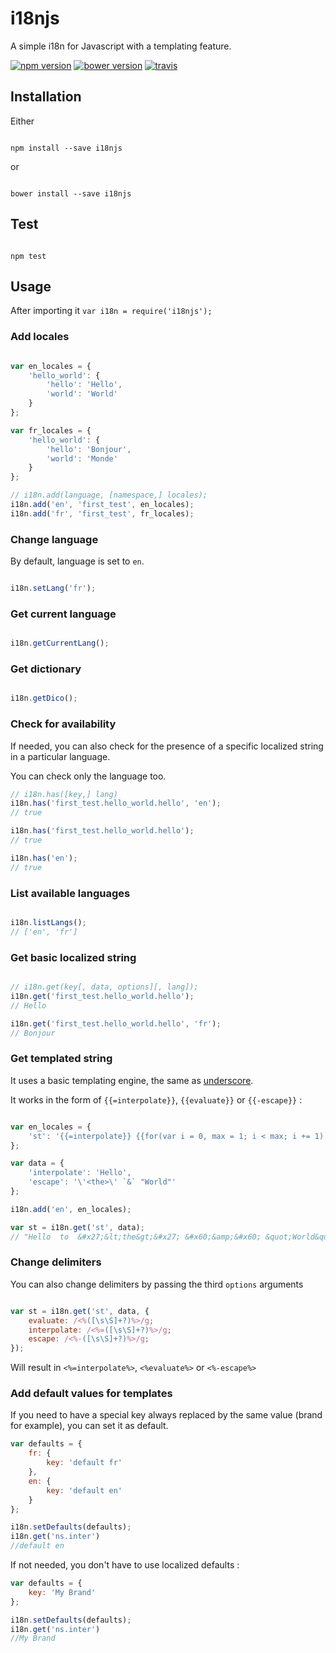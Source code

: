 # i18njs

A simple i18n for Javascript with a templating feature.

[![npm version](https://img.shields.io/npm/v/i18njs.svg?style=flat)](http://badge.fury.io/js/i18njs)
[![bower version](https://img.shields.io/bower/v/i18njs.svg?style=flat)](http://bower.io/search/?q=i18njs)
[![travis](https://travis-ci.org/yoannmoinet/i18njs.svg)](https://travis-ci.org/yoannmoinet/i18njs)

## Installation

Either

```node

npm install --save i18njs

```

or

```node

bower install --save i18njs

```

## Test

```node

npm test

```

## Usage

After importing it `var i18n = require('i18njs');`

### Add locales

```javascript

var en_locales = {
    'hello_world': {
        'hello': 'Hello',
        'world': 'World'
    }
};

var fr_locales = {
    'hello_world': {
        'hello': 'Bonjour',
        'world': 'Monde'
    }
};

// i18n.add(language, [namespace,] locales);
i18n.add('en', 'first_test', en_locales);
i18n.add('fr', 'first_test', fr_locales);

```

### Change language

By default, language is set to `en`.

```javascript

i18n.setLang('fr');

```

### Get current language

```javascript

i18n.getCurrentLang();

```

### Get dictionary

```javascript

i18n.getDico();

```
### Check for availability

If needed, you can also check for the presence of a specific localized string in a particular language.

You can check only the language too.

 ```javascript
 // i18n.has([key,] lang)
 i18n.has('first_test.hello_world.hello', 'en');
 // true

 i18n.has('first_test.hello_world.hello');
 // true

 i18n.has('en');
 // true
 ```

### List available languages

```javascript

i18n.listLangs();
// ['en', 'fr']

```

### Get basic localized string

```javascript

// i18n.get(key[, data, options][, lang]);
i18n.get('first_test.hello_world.hello');
// Hello

i18n.get('first_test.hello_world.hello', 'fr');
// Bonjour

```

### Get templated string

It uses a basic templating engine, the same as [underscore](http://underscorejs.org/#template).

It works in the form of `{{=interpolate}}`, `{{evaluate}}` or `{{-escape}}` :

```javascript

var en_locales = {
    'st': '{{=interpolate}} {{for(var i = 0, max = 1; i < max; i += 1) {}}to{{}}} {{-escape}}'
};

var data = {
    'interpolate': 'Hello',
    'escape': '\'<the>\' `&` "World"'
};

i18n.add('en', en_locales);

var st = i18n.get('st', data);
// "Hello  to  &#x27;&lt;the&gt;&#x27; &#x60;&amp;&#x60; &quot;World&quot;"

```

### Change delimiters

You can also change delimiters by passing the third `options` arguments

```javascript

var st = i18n.get('st', data, {
    evaluate: /<%([\s\S]+?)%>/g;
    interpolate: /<%=([\s\S]+?)%>/g;
    escape: /<%-([\s\S]+?)%>/g;
});

```

Will result in `<%=interpolate%>`, `<%evaluate%>` or `<%-escape%>`

### Add default values for templates

If you need to have a special key always replaced by the same value (brand for example),
you can set it as default.

```javascript
var defaults = {
    fr: {
        key: 'default fr'
    },
    en: {
        key: 'default en'
    }
};

i18n.setDefaults(defaults);
i18n.get('ns.inter')
//default en
```

If not needed, you don't have to use localized defaults :

```javascript
var defaults = {
    key: 'My Brand'
};

i18n.setDefaults(defaults);
i18n.get('ns.inter')
//My Brand
```
